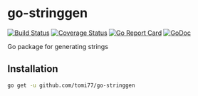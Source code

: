 # go-stringgen

[![Build Status](https://travis-ci.org/tomi77/go-stringgen.svg?branch=master)](https://travis-ci.org/tomi77/go-stringgen)
[![Coverage Status](https://coveralls.io/repos/github/tomi77/go-stringgen/badge.svg?branch=master)](https://coveralls.io/github/tomi77/go-stringgen?branch=master)
[![Go Report Card](https://goreportcard.com/badge/github.com/tomi77/go-stringgen)](https://goreportcard.com/report/github.com/tomi77/go-stringgen)
[![GoDoc](https://godoc.org/github.com/tomi77/go-stringgen?status.svg)](https://godoc.org/github.com/tomi77/go-stringgen)

Go package for generating strings

## Installation

~~~sh
go get -u github.com/tomi77/go-stringgen
~~~
